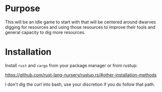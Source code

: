# Purpose

This will be an idle game to start with that
will be centered around dwarves digging for
resources and using those resources to improve
their tools and general capacity to dig more
resources.

# Installation

Install `rust` and `cargo` from your package
manager or from rustup:

https://github.com/rust-lang-nursery/rustup.rs/#other-installation-methods

I don't dig the curl into bash, use your
discretion if you do follow that path.
